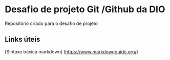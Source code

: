 # Desafio de projeto Git /Github da DIO
Repositório criado para o desafio de projeto
## Links úteis
[Sintaxe báxica markdown] (https://www.markdownguide.org/)
